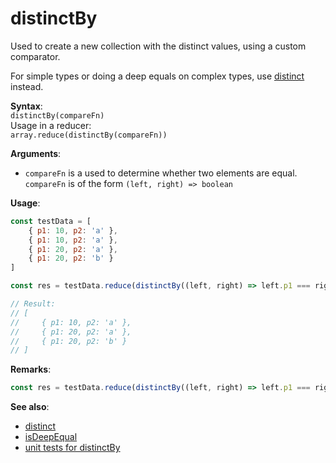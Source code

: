 # distinctBy
Used to create a new collection with the distinct values, using a custom
comparator.

For simple types or doing a deep equals on complex types, use
[distinct](./distinct.md) instead.

**Syntax**:  
`distinctBy(compareFn)`  
Usage in a reducer:  
`array.reduce(distinctBy(compareFn))`

**Arguments**:  
- `compareFn` is a used to determine whether two elements are equal.  
  `compareFn` is of the form `(left, right) => boolean`

**Usage**:
```javascript
const testData = [
    { p1: 10, p2: 'a' },
    { p1: 10, p2: 'a' },
    { p1: 20, p2: 'a' },
    { p1: 20, p2: 'b' }
]

const res = testData.reduce(distinctBy((left, right) => left.p1 === right.p1 && left.p2 === right.p2), [])

// Result:
// [
//     { p1: 10, p2: 'a' },
//     { p1: 20, p2: 'a' },
//     { p1: 20, p2: 'b' }
// ]
```

**Remarks**:

```javascript
const res = testData.reduce(distinctBy((left, right) => left.p1 === right.p1 && left.p2 === right.p2), [])
```

**See also**:
- [distinct](./distinct.md)
- [isDeepEqual](./isDeepEqual.md)
- [unit tests for distinctBy](../tests/distinctBy.tests.ts)
